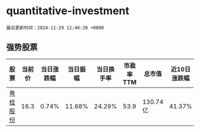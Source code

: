 # quantitative-investment

`最后更新时间：2024-11-29 12:40:20 +0800`

## 强势股票

|股票|当前价|当日涨跌幅|当日振幅|当日换手率|市盈率TTM|总市值|近10日涨跌幅|
|----|----|----|----|----|----|----|----|
|[粤桂股份](https://xueqiu.com/S/SZ000833)|16.3|0.74%|11.68%|24.29%|53.9|130.74亿|41.37%|

